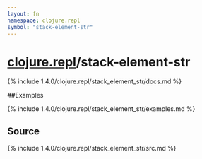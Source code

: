 ```yaml
---
layout: fn
namespace: clojure.repl
symbol: "stack-element-str"
---
```


# [clojure.repl](../)/stack-element-str

{% include 1.4.0/clojure.repl/stack_element_str/docs.md %}

##Examples

{% include 1.4.0/clojure.repl/stack_element_str/examples.md %}
## Source
{% include 1.4.0/clojure.repl/stack_element_str/src.md %}

